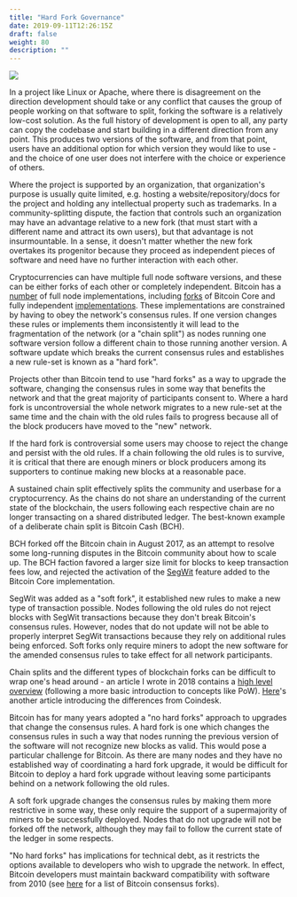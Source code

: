 ```yaml
---
title: "Hard Fork Governance"
date: 2019-09-11T12:26:15Z
draft: false
weight: 80
description: ""
---
```


![](/hard-fork-governance.jpg)

In a project like Linux or Apache, where there is disagreement on the direction development should take or any conflict that causes the group of people working on that software to split, forking the software is a relatively low-cost solution. As the full history of development is open to all, any party can copy the codebase and start building in a different direction from any point. This produces two versions of the software, and from that point, users have an additional option for which version they would like to use - and the choice of one user does not interfere with the choice or experience of others. 

Where the project is supported by an organization, that organization's purpose is usually quite limited, e.g. hosting a website/repository/docs for the project and holding any intellectual property such as trademarks. In a community-splitting dispute, the faction that controls such an organization may have an advantage relative to a new fork (that must start with a different name and attract its own users), but that advantage is not insurmountable. In a sense, it doesn't matter whether the new fork overtakes its progenitor because they proceed as independent pieces of software and need have no further interaction with each other.

Cryptocurrencies can have multiple full node software versions, and these can be either forks of each other or completely independent. Bitcoin has a [number](https://coin.dance/nodes) of full node implementations, including [forks](https://github.com/BitcoinUnlimited/BitcoinUnlimited) of Bitcoin Core and fully independent [implementations](https://github.com/btcsuite/btcd). These implementations are constrained by having to obey the network's consensus rules. If one version changes these rules or implements them inconsistently it will lead to the fragmentation of the network (or a "chain split") as nodes running one software version follow a different chain to those running another version. A software update which breaks the current consensus rules and establishes a new rule-set is known as a "hard fork". 

Projects other than Bitcoin tend to use "hard forks" as a way to upgrade the software, changing the consensus rules in some way that benefits the network and that the great majority of participants consent to. Where a hard fork is uncontroversial the whole network migrates to a new rule-set at the same time and  the chain with the old rules fails to progress because all of the block producers have moved to the "new" network. 

If the hard fork is controversial some users may choose to reject the change and persist with the old rules. If a chain following the old rules is to survive, it is critical that there are enough miners or block producers among its supporters to continue making new blocks at a reasonable pace.

A sustained chain split effectively splits the community and userbase for a cryptocurrency. As the chains do not share an understanding of the current state of the blockchain, the users following each respective chain are no longer transacting on a shared distributed ledger. The best-known example of a deliberate chain split is Bitcoin Cash (BCH). 

BCH forked off the Bitcoin chain in August 2017, as an attempt to resolve some long-running disputes in the Bitcoin community about how to scale up. The BCH faction favored a larger size limit for blocks to keep transaction fees low, and rejected the activation of the [SegWit](https://en.wikipedia.org/wiki/SegWit) feature added to the Bitcoin Core implementation. 

SegWit was added as a "soft fork", it established new rules to make a new type of transaction possible. Nodes following the old rules do not reject blocks with SegWit transactions because they don't break Bitcoin's consensus rules. However, nodes that do not update will not be able to properly interpret SegWit transactions because they rely on additional rules being enforced. Soft forks only require miners to adopt the new software for the amended consensus rules to take effect for all network participants.

Chain splits and the different types of blockchain forks can be difficult to wrap one's head around - an article I wrote in 2018 contains a [high level overview](https://blockcommons.org/post/user-perspective/#4-soft-forks-hard-forks-chain-splits-and-free-coins) (following a more basic introduction to concepts like PoW). [Here](https://www.coindesk.com/short-guide-bitcoin-forks-explained)'s another article introducing the differences from Coindesk.

Bitcoin has for many years adopted a "no hard forks" approach to upgrades that change the consensus rules. A hard fork is one which changes the consensus rules in such a way that nodes running the previous version of the software will not recognize new blocks as valid. This would pose a particular challenge for Bitcoin. As there are many nodes and they have no established way of coordinating a hard fork upgrade, it would be difficult for Bitcoin to deploy a hard fork upgrade without leaving some participants behind on a network following the old rules.

A soft fork upgrade changes the consensus rules by making them more restrictive in some way, these only require the support of a supermajority of miners to be successfully deployed. Nodes that do not upgrade will not be forked off the network, although they may fail to follow the current state of the ledger in some respects. 

"No hard forks" has implications for technical debt, as it restricts the options available to developers who wish to upgrade the network. In effect, Bitcoin developers must maintain backward compatibility with software from 2010 (see [here](https://blog.bitmex.com/bitcoins-consensus-forks/) for a list of Bitcoin consensus forks).
